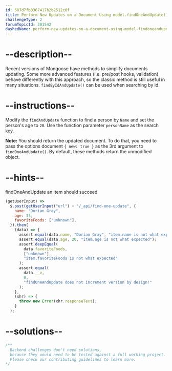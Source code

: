 ```yaml
---
id: 587d7fb8367417b2b2512c0f
title: Perform New Updates on a Document Using model.findOneAndUpdate()
challengeType: 2
forumTopicId: 301542
dashedName: perform-new-updates-on-a-document-using-model-findoneandupdate
---
```


# --description--

Recent versions of Mongoose have methods to simplify documents updating. Some more advanced features (i.e. pre/post hooks, validation) behave differently with this approach, so the classic method is still useful in many situations. `findByIdAndUpdate()` can be used when searching by id.

# --instructions--

Modify the `findAndUpdate` function to find a person by `Name` and set the person's age to `20`. Use the function parameter `personName` as the search key.

**Note:** You should return the updated document. To do that, you need to pass the options document `{ new: true }` as the 3rd argument to `findOneAndUpdate()`. By default, these methods return the unmodified object.

# --hints--

findOneAndUpdate an item should succeed

```js
(getUserInput) =>
  $.post(getUserInput("url") + "/_api/find-one-update", {
    name: "Dorian Gray",
    age: 35,
    favoriteFoods: ["unknown"],
  }).then(
    (data) => {
      assert.equal(data.name, "Dorian Gray", "item.name is not what expected");
      assert.equal(data.age, 20, "item.age is not what expected");
      assert.deepEqual(
        data.favoriteFoods,
        ["unknown"],
        "item.favoriteFoods is not what expected"
      );
      assert.equal(
        data.__v,
        0,
        "findOneAndUpdate does not increment version by design!"
      );
    },
    (xhr) => {
      throw new Error(xhr.responseText);
    }
  );
```

# --solutions--

```js
/**
  Backend challenges don't need solutions, 
  because they would need to be tested against a full working project. 
  Please check our contributing guidelines to learn more.
*/
```

